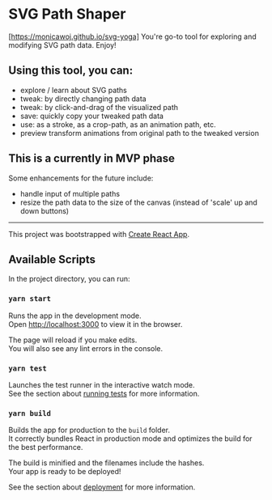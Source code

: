 # SVG Path Shaper

[https://monicawoj.github.io/svg-yoga]
You're go-to tool for exploring and modifying SVG path data. Enjoy!

## Using this tool, you can:
- explore / learn about SVG paths
- tweak: by directly changing path data
- tweak: by click-and-drag of the visualized path
- save: quickly copy your tweaked path data 
- use: as a stroke, as a crop-path, as an animation path, etc.
- preview transform animations from original path to the tweaked version

## This is a currently in MVP phase
Some enhancements for the future include:
- handle input of multiple paths
- resize the path data to the size of the canvas (instead of 'scale' up and down buttons)

-----------------------

This project was bootstrapped with [Create React App](https://github.com/facebook/create-react-app).

## Available Scripts

In the project directory, you can run:

### `yarn start`

Runs the app in the development mode.<br />
Open [http://localhost:3000](http://localhost:3000) to view it in the browser.

The page will reload if you make edits.<br />
You will also see any lint errors in the console.

### `yarn test`

Launches the test runner in the interactive watch mode.<br />
See the section about [running tests](https://facebook.github.io/create-react-app/docs/running-tests) for more information.

### `yarn build`

Builds the app for production to the `build` folder.<br />
It correctly bundles React in production mode and optimizes the build for the best performance.

The build is minified and the filenames include the hashes.<br />
Your app is ready to be deployed!

See the section about [deployment](https://facebook.github.io/create-react-app/docs/deployment) for more information.
